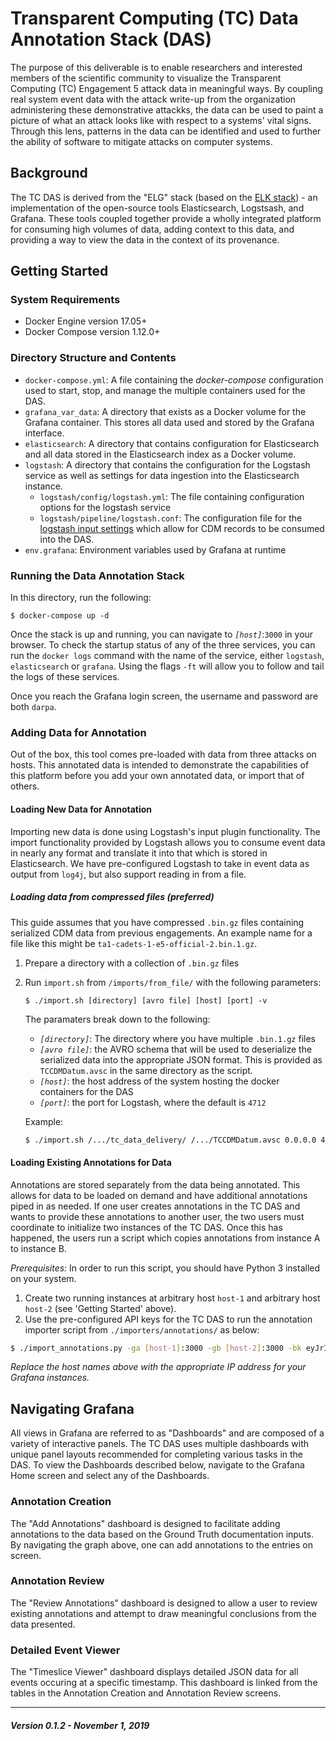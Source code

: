 
# Transparent Computing (TC) Data Annotation Stack (DAS)
The purpose of this deliverable is to enable researchers and interested members of the scientific community to visualize the Transparent Computing (TC) Engagement 5 attack data in meaningful ways. By coupling real system event data with the attack write-up from the organization administering these demonstrative attackks, the data can be used to paint a picture of what an attack looks like with respect to a systems' vital signs. Through this lens, patterns in the data can be identified and used to further the ability of software to mitigate attacks on computer systems. 

## Background
The TC DAS is derived from the "ELG" stack (based on the [ELK stack](https://www.elastic.co/what-is/elk-stack)) - an implementation of the open-source tools Elasticsearch, Logstsash, and Grafana. These tools coupled together provide a wholly integrated platform for consuming high volumes of data, adding context to this data, and providing a way to view the data in the context of its provenance.

## Getting Started
### System Requirements
- Docker Engine version 17.05+
- Docker Compose version 1.12.0+

### Directory Structure and Contents
- `docker-compose.yml`: A file containing the *docker-compose* configuration used to start, stop, and manage the multiple containers used for the DAS.
- `grafana_var_data`: A directory that exists as a Docker volume for the Grafana container. This stores all data used and stored by the Grafana interface.
- `elasticsearch`: A directory that contains configuration for Elasticsearch and all data stored in the Elasticsearch index as a Docker volume.
- `logstash`: A directory that contains the configuration for the Logstash service as well as settings for data ingestion into the Elasticsearch instance.
     - `logstash/config/logstash.yml`: The file containing configuration options for the logstash service
     - `logstash/pipeline/logstash.conf`: The configuration file for the [logstash input settings](https://www.elastic.co/guide/en/logstash/current/input-plugins.html) which allow for CDM records to be consumed into the DAS.
- `env.grafana`: Environment variables used by Grafana at runtime

### Running the Data Annotation Stack 
In this directory, run the following:
```
$ docker-compose up -d
```

Once the stack is up and running, you can navigate to *`[host]`*:`3000` in your browser. To check the startup status of any of the three services, you can run the `docker logs` command with the name of the service, either `logstash`, `elasticsearch` or `grafana`. Using the flags `-ft` will allow you to follow and tail the logs of these services.

Once you reach the Grafana login screen, the username and password are both `darpa`.

### Adding Data for Annotation
Out of the box, this tool comes pre-loaded with data from three attacks on hosts. This annotated data is intended to demonstrate the capabilities of this platform before you add your own annotated data, or import that of others.

#### Loading New Data for Annotation
Importing new data is done using Logstash's input plugin functionality. The import functionality provided by Logstash allows you to consume event data in nearly any format and translate it into that which is stored in Elasticsearch. We have pre-configured Logstash to take in event data as output from `log4j`, but also support reading in from a file. 

##### Loading data from compressed files (preferred)
This guide assumes that you have compressed `.bin.gz` files containing serialized CDM data from previous engagements. An example name for a file like this might be `ta1-cadets-1-e5-official-2.bin.1.gz`. 

1. Prepare a directory with a collection of `.bin.gz` files
2. Run `import.sh` from `/imports/from_file/` with the following parameters:
     ```
     $ ./import.sh [directory] [avro file] [host] [port] -v
     ```
     The paramaters break down to the following:
     - *`[directory]`*: The directory where you have multiple `.bin.1.gz` files
     - *`[avro file]`*: the AVRO schema that will be used to deserialize the serialized data into the appropriate JSON format. This is provided as `TCCDMDatum.avsc` in the same directory as the script. 
     - *`[host]`*: the host address of the system hosting the docker containers for the DAS
     - *`[port]`*: the port for Logstash, where the default is `4712`

     Example:
     ```bash
     $ ./import.sh /.../tc_data_delivery/ /.../TCCDMDatum.avsc 0.0.0.0 4712
     ```

#### Loading Existing Annotations for Data
Annotations are stored separately from the data being annotated. This allows for data to be loaded on demand and have additional annotations piped in as needed. If one user creates annotations in the TC DAS and wants to provide these annotations to another user, the two users must coordinate to initialize two instances of the TC DAS. Once this has happened, the users run a script which copies annotations from instance A to instance B. 

*Prerequisites:*
In order to run this script, you should have Python 3 installed on your system.

1. Create two running instances at arbitrary host `host-1` and arbitrary host `host-2` (see 'Getting Started' above).
2. Use the pre-configured API keys for the TC DAS to run the annotation importer script from `./importers/annotations/` as below:
```bash
$ ./import_annotations.py -ga [host-1]:3000 -gb [host-2]:3000 -bk eyJrIjoiU0Z4bWdTNjBTaDFHY3oxU21CZFVoaHRWSmF6RThQTG4iLCJuIjoiS0VZIiwiaWQiOjF9 -ak eyJrIjoiU0Z4bWdTNjBTaDFHY3oxU21CZFVoaHRWSmF6RThQTG4iLCJuIjoiS0VZIiwiaWQiOjF9 --verbose
```

*Replace the host names above with the appropriate IP address for your Grafana instances.*

## Navigating Grafana
All views in Grafana are referred to as "Dashboards" and are composed of a variety of interactive panels. The TC DAS uses multiple dashboards with unique panel layouts recommended for completing various tasks in the DAS. To view the Dashboards described below, navigate to the Grafana Home screen and select any of the Dashboards.

### Annotation Creation  
The "Add Annotations" dashboard is designed to facilitate adding annotations to the data based on the Ground Truth documentation inputs. By navigating the graph above, one can add annotations to the entries on screen.

### Annotation Review
The "Review Annotations" dashboard is designed to allow a user to review existing annotations and attempt to draw meaningful conclusions from the data presented. 

### Detailed Event Viewer
The "Timeslice Viewer" dashboard displays detailed JSON data for all events occuring at a specific timestamp. This dashboard is linked from the tables in the Annotation Creation and Annotation Review screens.

---
##### Version 0.1.2 - November 1, 2019
